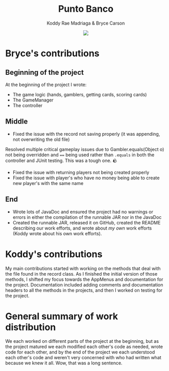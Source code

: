 <div align="center">
  <h1>Punto Banco</h1>
  <p>Koddy Rae Madriaga & Bryce Carson</p>
  <img src="https://encrypted-tbn0.gstatic.com/images?q=tbn:ANd9GcQAVrEPeCc0P2OuRUSuguXl3_RIlKh9PvWrIxEnCs0nSjdPw7kq9oM3Len9VYUMtdQOcO4&usqp=CAU">
</div>


# Bryce's contributions
## Beginning of the project
At the beginning of the project I wrote:
- The game logic (hands, gamblers, getting cards, scoring cards)
- The GameManager
- The controller

## Middle
- Fixed the issue with the record not saving properly (it was appending, not overwriting the old file)

Resolved multiple critical gameplay issues due to Gambler.equals(Object o) not being overridden and `==` being used rather than `.equals` in both the controller and JUnit testing. This was a tough one. 🪨
- Fixed the issue with returning players not being created properly
- Fixed the issue with player's who have no money being able to create new player's with the same name

## End
- Wrote lots of JavaDoc and ensured the project had no warnings or errors in either the compilation of the runnable JAR nor in the JavaDoc
- Created the runnable JAR, released it on GitHub, created the README describing our work efforts, and wrote about _my own_ work efforts (Koddy wrote about his own work efforts).

# Koddy's contributions
My main contributions started with working on the methods that deal with the file found in the record class. As I finished the initial version of those methods, I shifted my focus towards the AppMenus and documentation for the project. Documentation included adding comments and documentation headers to all the methods in the projects, and then I worked on testing for the project.

# General summary of work distribution
We each worked on different parts of the project at the beginning, but as the project matured we each modified each other's code as needed, wrote code for each other, and by the end of the project we each understood each other's code and weren't very concerned with who had written what because we knew it all. Wow, that was a long sentence.
